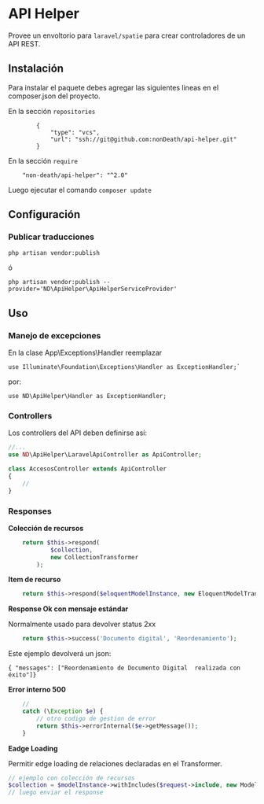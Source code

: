 # API Helper

Provee un envoltorio para `laravel/spatie` para crear controladores de un API REST.

## Instalación

Para instalar el paquete debes agregar las siguientes lineas en el composer.json del proyecto.

En la sección `repositories`
```
        {
            "type": "vcs",
            "url": "ssh://git@github.com:nonDeath/api-helper.git"
        }
```

En la sección `require`

```
    "non-death/api-helper": "^2.0"
```

Luego ejecutar el comando `composer update`

## Configuración

### Publicar traducciones

```
php artisan vendor:publish 
```

ó

```
php artisan vendor:publish --provider='ND\ApiHelper\ApiHelperServiceProvider' 
```


## Uso

### Manejo de excepciones
En la clase App\Exceptions\Handler reemplazar

```
use Illuminate\Foundation\Exceptions\Handler as ExceptionHandler;`
```

por: 

```
use ND\ApiHelper\Handler as ExceptionHandler;
```

### Controllers
Los controllers del API deben definirse así:

```php
//...
use ND\ApiHelper\LaravelApiController as ApiController;

class AccesosController extends ApiController
{
    //
}
```

### Responses

**Colección de recursos**

```php
    return $this->respond(
            $collection,
            new CollectionTransformer
        );
```

**Item de recurso**

```php
    return $this->respond($eloquentModelInstance, new EloquentModelTransformer);
```

**Response Ok con mensaje estándar**

Normalmente usado para devolver status 2xx

```php
    return $this->success('Documento digital', 'Reordenamiento');
```

Este ejemplo devolverá un json:

```
{ "messages": ["Reordenamiento de Documento Digital  realizada con éxito"]}
```

**Error interno 500**

```php
    //
    catch (\Exception $e) {
        // otro codigo de gestion de error
        return $this->errorInternal($e->getMessage());
    }
```

**Eadge Loading**

Permitir edge loading de relaciones declaradas en el Transformer.

```php
// ejemplo con colección de recursos
$collection = $modelInstance->withIncludes($request->include, new ModelTransformer());
// luego enviar el response
```
